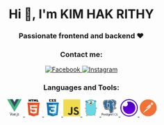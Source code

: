  <h1 align="center">Hi 👋, I'm KIM HAK RITHY</h1>
  <h3 align="center">Passionate frontend and backend ❤️</h3>

  <h3 align="center">Contact me:</h3>
  <p align="center">
    <a href="https://fb.com/thy ィ" target="blank">
      <img src="https://raw.githubusercontent.com/rahuldkjain/github-profile-readme-generator/master/src/images/icons/Social/facebook.svg" alt="Facebook" height="30" width="40"/>
    </a>
    <a href="https://instagram.com/hak__rithy" target="blank">
      <img src="https://raw.githubusercontent.com/rahuldkjain/github-profile-readme-generator/master/src/images/icons/Social/instagram.svg" alt="Instagram" height="30" width="40"/>
    </a>
  </p>

  <h3 align="center">Languages and Tools:</h3>
  <p align="center">
    <a href="https://vuejs.org/" target="_blank">
      <img src="https://raw.githubusercontent.com/devicons/devicon/master/icons/vuejs/vuejs-original-wordmark.svg" alt="Vue.js" width="40" height="40"/>
    </a>
    <a href="https://www.w3.org/html/" target="_blank">
      <img src="https://raw.githubusercontent.com/devicons/devicon/master/icons/html5/html5-original-wordmark.svg" alt="HTML5" width="40" height="40"/>
    </a>
    <a href="https://www.w3schools.com/css/" target="_blank">
      <img src="https://raw.githubusercontent.com/devicons/devicon/master/icons/css3/css3-original-wordmark.svg" alt="CSS3" width="40" height="40"/>
    </a>
    <a href="https://developer.mozilla.org/en-US/docs/Web/JavaScript" target="_blank">
      <img src="https://raw.githubusercontent.com/devicons/devicon/master/icons/javascript/javascript-original.svg" alt="JavaScript" width="40" height="40"/>
    </a>
    <a href="https://golang.org" target="_blank">
      <img src="https://raw.githubusercontent.com/devicons/devicon/master/icons/go/go-original.svg" alt="Go" width="40" height="40"/>
    </a>
    <a href="https://www.postgresql.org" target="_blank">
      <img src="https://raw.githubusercontent.com/devicons/devicon/master/icons/postgresql/postgresql-original-wordmark.svg" alt="PostgreSQL" width="40" height="40"/>
    </a>
    <a href="https://insomnia.rest/" target="_blank">
      <img src="https://raw.githubusercontent.com/devicons/devicon/master/icons/insomnia/insomnia-original.svg" alt="Insomnia" width="40" height="40"/>
    </a>
    <a href="https://www.postman.com/" target="_blank">
      <img src="https://raw.githubusercontent.com/devicons/devicon/master/icons/postman/postman-original.svg" alt="Postman" width="40" height="40"/>
    </a>
  </p>
